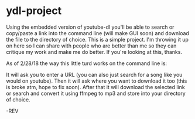 # ydl-project
Using the embedded version of youtube-dl you'll be able to search or copy/paste a link into the command line (will make GUI soon) and download the file to the directory of choice.
This is a simple project. I'm throwing it up on here so I can share with people who are better than me so they can critique my work and make me do better. If you're looking at this, thanks.

As of 2/28/18 the way this little turd works on the command line is:

It will ask you to enter a URL (you can also just search for a song like you would on youtube).
Then it will ask where you want to download it too (this is broke atm, hope to fix soon). After that it will download the selected link or search and convert it using ffmpeg to mp3 and store into your directory of choice.

-REV
